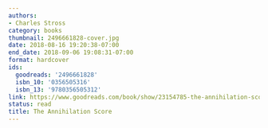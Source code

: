 ```yaml
---
authors:
- Charles Stross
category: books
thumbnail: 2496661828-cover.jpg
date: 2018-08-16 19:20:38-07:00
end_date: 2018-09-06 19:08:31-07:00
format: hardcover
ids:
  goodreads: '2496661828'
  isbn_10: '0356505316'
  isbn_13: '9780356505312'
link: https://www.goodreads.com/book/show/23154785-the-annihilation-score
status: read
title: The Annihilation Score
---
```

